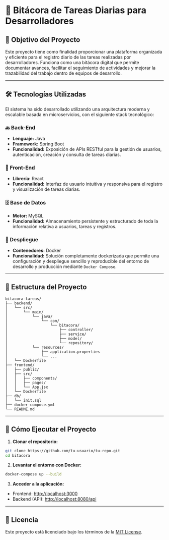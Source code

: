 # 📘 Bitácora de Tareas Diarias para Desarrolladores

## 🧭 Objetivo del Proyecto

Este proyecto tiene como finalidad proporcionar una plataforma organizada y eficiente para el registro diario de las tareas realizadas por desarrolladores. Funciona como una bitácora digital que permite documentar avances, facilitar el seguimiento de actividades y mejorar la trazabilidad del trabajo dentro de equipos de desarrollo.

---

## 🛠️ Tecnologías Utilizadas

El sistema ha sido desarrollado utilizando una arquitectura moderna y escalable basada en microservicios, con el siguiente stack tecnológico:

### 🔙 Back-End

- **Lenguaje:** Java  
- **Framework:** Spring Boot  
- **Funcionalidad:** Exposición de APIs RESTful para la gestión de usuarios, autenticación, creación y consulta de tareas diarias.

### 🎨 Front-End

- **Librería:** React  
- **Funcionalidad:** Interfaz de usuario intuitiva y responsiva para el registro y visualización de tareas diarias.

### 🗄️ Base de Datos

- **Motor:** MySQL  
- **Funcionalidad:** Almacenamiento persistente y estructurado de toda la información relativa a usuarios, tareas y registros.

### 🐳 Despliegue

- **Contenedores:** Docker  
- **Funcionalidad:** Solución completamente dockerizada que permite una configuración y despliegue sencillo y reproducible del entorno de desarrollo y producción mediante `Docker Compose`.

---

## 📁 Estructura del Proyecto

```plaintext
bitacora-tareas/
├── backend/
│   └── src/
│       └── main/
│           └── java/
│               └── com/
│                   └── bitacora/
│                       ├── controller/
│                       ├── service/
│                       ├── model/
│                       └── repository/
│           └── resources/
│               ├── application.properties
│               └── ...
│   └── Dockerfile
├── frontend/
│   ├── public/
│   ├── src/
│   │   ├── components/
│   │   ├── pages/
│   │   └── App.jsx
│   └── Dockerfile
├── db/
│   └── init.sql
├── docker-compose.yml
└── README.md
```

---

## 🚀 Cómo Ejecutar el Proyecto

1. **Clonar el repositorio:**

```bash
git clone https://github.com/tu-usuario/tu-repo.git
cd bitacora
```

2. **Levantar el entorno con Docker:**

```bash
docker-compose up --build
```

3. **Acceder a la aplicación:**

- Frontend: [http://localhost:3000](http://localhost:3000)  
- Backend (API): [http://localhost:8080/api](http://localhost:8080/api)

---

## 📄 Licencia

Este proyecto está licenciado bajo los términos de la [MIT License](LICENSE).
